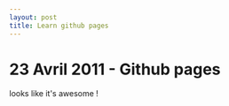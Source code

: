 ```yaml
---
layout: post
title: Learn github pages
---
```



# 23 Avril 2011 - Github pages

looks like it's awesome !

